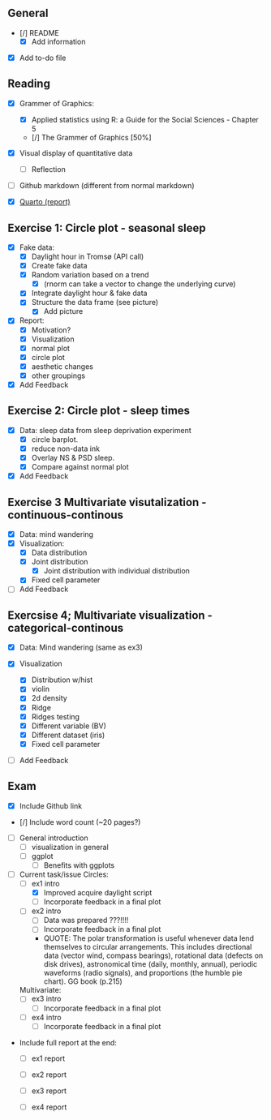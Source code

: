 ## General
-   [/] README
    -   [x] Add information
-   [x] Add to-do file

## Reading
-   [x] Grammer of Graphics:
    -   [x] Applied statistics using R: a Guide for the Social Sciences - Chapter 5
    -   [/] The Grammer of Graphics  [50%]
-   [x] Visual display of quantitative data
    -   [ ] Reflection 
-   [ ] Github markdown (different from normal markdown)
-   [x] [Quarto (report)](https://quarto.org/)


## Exercise 1: Circle plot - seasonal sleep
-   [x] Fake data:
    -   [x] Daylight hour in Tromsø (API call)
    -   [x] Create fake data
    -   [x] Random variation based on a trend
      -   [x] (rnorm can take a vector to change the underlying curve)
    -   [x] Integrate daylight hour & fake data
    -   [x] Structure the data frame (see picture)
        -   [x] Add picture
-   [x] Report: 
    - [x] Motivation?
    -   [x] Visualization
    - [x] normal plot
    -   [x] circle plot
    - [x] aesthetic changes
    -   [x] other groupings
- [x] Add Feedback

## Exercise 2: Circle plot - sleep times
- [x] Data: sleep data from sleep deprivation experiment
	- [x] circle barplot. 
	- [x] reduce non-data ink
	- [x] Overlay NS & PSD sleep. 
	- [x] Compare against normal plot
- [x] Add Feedback

## Exercise 3 Multivariate visutalization - continuous-continous
- [x] Data: mind wandering
- [x] Visualization:
  - [x] Data distribution
  - [x] Joint distribution
    - [x] Joint distribution with individual distribution
  - [x] Fixed cell parameter
- [ ] Add Feedback

## Exercsise 4; Multivariate visualization - categorical-continous
- [x] Data: Mind wandering (same as ex3)
- [x] Visualization 
  - [x] Distribution w/hist
  - [x] violin
  - [x] 2d density
  - [x] Ridge
  - [x] Ridges testing
  - [x] Different variable (BV)
  - [x] Different dataset (iris)
  - [x] Fixed cell parameter
- [ ] Add Feedback



## Exam 
- [x] Include Github link
- [/] Include word count (~20 pages?)
- [ ] General introduction
  - [ ] visualization in general
  - [ ] ggplot
    - [ ] Benefits with ggplots
- [ ] Current task/issue
  Circles:
  - [ ] ex1 intro
    - [x] Improved acquire daylight script
    - [ ] Incorporate feedback in a final plot
  - [ ] ex2 intro
    - [ ] Data was prepared ???!!!!
    - [ ] Incorporate feedback in a final plot
    - QUOTE: The polar transformation is useful whenever data lend themselves to circular arrangements. This includes
directional data (vector wind, compass bearings), rotational data (defects on
disk drives), astronomical time (daily, monthly, annual), periodic waveforms
(radio signals), and proportions (the humble pie chart).  GG book (p.215)

  Multivariate: 
  - [ ] ex3 intro
    - [ ] Incorporate feedback in a final plot
  - [ ] ex4 intro
    - [ ] Incorporate feedback in a final plot

- Include full report at the end: 
  - [ ] ex1 report
  - [ ] ex2 report
  - [ ] ex3 report
  - [ ] ex4 report
 
  


